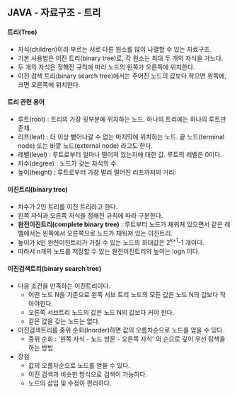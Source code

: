 ## JAVA - 자료구조 - 트리

#### 트리(Tree)

- 자식(children)이라 부르는 서로 다른 원소를 많이 나열할 수 있는 자료구조.
- 기본 사용법은 이진 트리(binary tree)로, 각 원소는 최대 두 개의 자식을 가느다.
- 두 개의 자식은 정해진 규칙에 따라 노드의 왼쪽가 오른쪽에 위치한다.
- 이진 검색 트리(binary search tree)에서는 주어진 노드의 값보다 작으면 왼쪽에, 크면 오른쪽에 위치한다.



#### 트리 관련 용어

- 루트(root) : 트리의 가장 윗부분에 위치하는 노드. 하나의 트리에는 하나의 루트만 존재.
- 리프(leaf) : 더 이상 뻗어나갈 수 없는 마지막에 위치하는 노드. 끝 노드(terminal node) 또는 바깥 노드(external node) 라고도 한다.
- 레벨(level) : 루트로부터 얼마나 떨어져 있는지에 대한 값. 루트의 레벨은 0이다.
- 차수(degree) : 노드가 갖는 자식의 수.
- 높이(height) : 루트로부터 가장 멀리 떨어진 리프까지의 거리.



#### 이진트리(binary tree)

- 차수가 2인 트리를 이진 트리라고 한다.
- 왼쪽 자식과 오른쪽 자식을 정해진 규칙에 따라 구분한다.
- **완전이진트리(complete binary tree)** : 루트부터 노드가 채워져 있으면서 같은 레벨에서는 왼쪽에서 오른쪽으로 노드가 채워져 있는 이진트리.
- 높이가 k인 완전이진트리가 가질 수 있는 노드의 최대값은 2<sup>k+1</sup>-1 개이다.
- 따라서 n개의 노드를 저장할 수 있는 완전이진트리의 높이는 logn 이다.



#### 이진검색트리(binary search tree)

- 다음 조건을 만족하는 이진트리이다.
  - 어떤 노드 N을 기준으로 왼쪽 서브 트리 노드의 모든 값은 노드 N의 값보다 작아야한다.
  - 오른쪽 서브트리 노드의 값은 노드 N의 값보다 커야 한다.
  - 같은 값을 갖는 노드는 없다.
- 이진검색트리를 중위 순회(Inorder)하면 값의 오름차순으로 노드를 얻을 수 있다.
  - 중위 순회  : '왼쪽 자식 - 노드 방문 - 오른쪽 자식' 의 순으로 깊이 우선 탐색을 하는 방법
- 장점
  - 값의 오름차순으로 노드를 얻을 수 있다.
  - 이진 검색과 비슷한 방식으로 검색이 가능하다.
  - 노드의 삽입 및 수정이 편리하다.